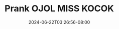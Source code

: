 --- 
title: "Prank OJOL MISS KOCOK"
description: "  bokep Prank OJOL MISS KOCOK telegram durasi panjang  "
date: 2024-06-22T03:26:56-08:00
file_code: "4eym4r18qncb"
draft: false
cover: "22xex19gy8t6nrvs.jpg"
tags: ["Prank", "OJOL", "MISS", "KOCOK", "bokep-indo", "bokep-viral", "bokep-ig"]
length: 512
fld_id: "1483075"
foldername: "A Miss kocok"
categories: ["A Miss kocok"]
views: 0
---